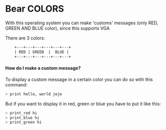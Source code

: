 # Bear COLORS

With this operating system you can make 'customs' messages (only RED, GREEN AND BLUE color), since this supports VGA

There are 3 colors:

```bash
	+---+---+---+---+---+---+
	| RED | GREEN  |  BLUE |
	+---+---+---+---+---+---+
```

#### How do I make a custom message?

To display a custom message in a certain color you can do so with this command:
```bash
> print hello, world jeje
```

But if you want to display it in red, green or blue you have to put it like this:
```bash
> print_red hi
> print_blue hi
> print_green hi
```
